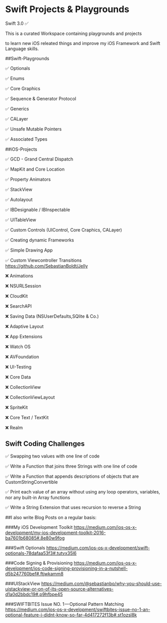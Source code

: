 # Swift Projects & Playgrounds

Swift 3.0 ✅

This is a curated Workspace containing playgrounds and projects 

to learn new iOS releated things and improve my iOS Framework and Swift Language skills.

##Swift-Playgrounds

✅ Optionals

✅ Enums

✅ Core Graphics

✅ Sequence & Generator Protocol

✅ Generics

✅ CALayer

✅ Unsafe Mutable Pointers

✅ Associated Types

##iOS-Projects 

✅ GCD - Grand Central Dispatch

✅ MapKit and Core Location 

✅ Property Animators

✅ StackView 

✅ Autolayout

✅ IBDesignable / IBInspectable

✅ UITableView

✅ Custom Controls (UIControl, Core Craphics, CALayer)

✅ Creating dynamic Frameworks

✅ Simple Drawing App

✅ Custom Viewcontroller Transitions https://github.com/SebastianBoldt/Jelly

❌ Animations

❌ NSURLSession

❌ CloudKit

❌ SearchAPI

❌ Saving Data (NSUserDefaults,SQlite & Co.)

❌ Adaptive Layout 

❌ App Extensions

❌ Watch OS

❌ AVFoundation

❌ UI-Testing

❌ Core Data

❌ CollectionView

❌ CollectionViewLayout

❌ SpriteKit

❌ Core Text / TextKit

❌ Realm

## Swift Coding Challenges 

✅ Swapping two values with one line of code

✅ Write a Function that joins three Strings with one line of code

✅ Write a Function that appends descriptions of objects that are CustomStringConvertible

✅ Print each value of an array without using any loop operators, variables, nor any built-in Array functions

✅ Write a String Extension that uses recursion to reverse a String 

##I also write Blog Posts on a regular basis:

###My iOS Development Toolkit
https://medium.com/ios-os-x-development/my-ios-development-toolkit-2016-ba7601b68085#.8e80w9fog

###Swift Optionals
https://medium.com/ios-os-x-development/swift-optionals-78dafaa53f3#.tutvx35l6

###Code Signing & Provisioning
https://medium.com/ios-os-x-development/ios-code-signing-provisioning-in-a-nutshell-d5b247760bef#.ftjwkamm8

###UIStackView
https://medium.com/@sebastianbo/why-you-should-use-uistackview-or-on-of-its-open-source-alternatives-d1a0d2bbdc19#.p9hfbpe45

###SWIFTBITES Issue NO. 1 — Optional Pattern Matching
https://medium.com/ios-os-x-development/swiftbites-issue-no-1-an-optional-feature-i-didnt-know-so-far-4d417272f13b#.st1ozsl8k
